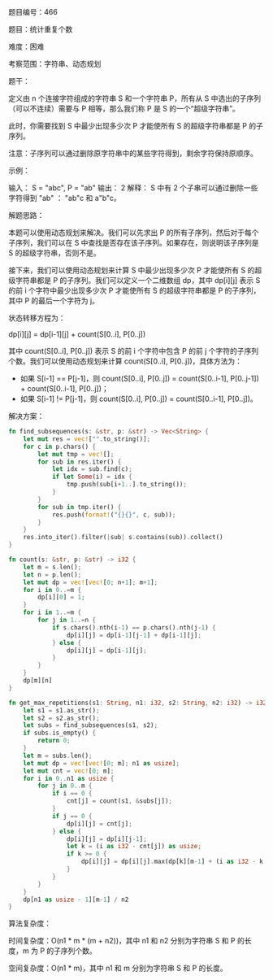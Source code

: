 题目编号：466

题目：统计重复个数

难度：困难

考察范围：字符串、动态规划

题干：

定义由 n 个连接字符组成的字符串 S 和一个字符串 P，所有从 S 中选出的子序列（可以不连续）需要与 P 相等，那么我们称 P 是 S 的一个“超级字符串”。

此时，你需要找到 S 中最少出现多少次 P 才能使所有 S 的超级字符串都是 P 的子序列。

注意：子序列可以通过删除原字符串中的某些字符得到，剩余字符保持原顺序。

示例：

输入：
S = "abc", P = "ab"
输出：
2
解释：
S 中有 2 个子串可以通过删除一些字符得到 "ab" ：
"ab"c 和 a"b"c。

解题思路：

本题可以使用动态规划来解决。我们可以先求出 P 的所有子序列，然后对于每个子序列，我们可以在 S 中查找是否存在该子序列。如果存在，则说明该子序列是 S 的超级字符串，否则不是。

接下来，我们可以使用动态规划来计算 S 中最少出现多少次 P 才能使所有 S 的超级字符串都是 P 的子序列。我们可以定义一个二维数组 dp，其中 dp[i][j] 表示 S 的前 i 个字符中最少出现多少次 P 才能使所有 S 的超级字符串都是 P 的子序列，其中 P 的最后一个字符为 j。

状态转移方程为：

dp[i][j] = dp[i-1][j] + count(S[0..i], P[0..j])

其中 count(S[0..i], P[0..j]) 表示 S 的前 i 个字符中包含 P 的前 j 个字符的子序列个数。我们可以使用动态规划来计算 count(S[0..i], P[0..j])，具体方法为：

- 如果 S[i-1] == P[j-1]，则 count(S[0..i], P[0..j]) = count(S[0..i-1], P[0..j-1]) + count(S[0..i-1], P[0..j])；
- 如果 S[i-1] != P[j-1]，则 count(S[0..i], P[0..j]) = count(S[0..i-1], P[0..j])。

解决方案：

```rust
fn find_subsequences(s: &str, p: &str) -> Vec<String> {
    let mut res = vec!["".to_string()];
    for c in p.chars() {
        let mut tmp = vec![];
        for sub in res.iter() {
            let idx = sub.find(c);
            if let Some(i) = idx {
                tmp.push(sub[i+1..].to_string());
            }
        }
        for sub in tmp.iter() {
            res.push(format!("{}{}", c, sub));
        }
    }
    res.into_iter().filter(|sub| s.contains(sub)).collect()
}

fn count(s: &str, p: &str) -> i32 {
    let m = s.len();
    let n = p.len();
    let mut dp = vec![vec![0; n+1]; m+1];
    for i in 0..=m {
        dp[i][0] = 1;
    }
    for i in 1..=m {
        for j in 1..=n {
            if s.chars().nth(i-1) == p.chars().nth(j-1) {
                dp[i][j] = dp[i-1][j-1] + dp[i-1][j];
            } else {
                dp[i][j] = dp[i-1][j];
            }
        }
    }
    dp[m][n]
}

fn get_max_repetitions(s1: String, n1: i32, s2: String, n2: i32) -> i32 {
    let s1 = s1.as_str();
    let s2 = s2.as_str();
    let subs = find_subsequences(s1, s2);
    if subs.is_empty() {
        return 0;
    }
    let m = subs.len();
    let mut dp = vec![vec![0; m]; n1 as usize];
    let mut cnt = vec![0; m];
    for i in 0..n1 as usize {
        for j in 0..m {
            if i == 0 {
                cnt[j] = count(s1, &subs[j]);
            }
            if j == 0 {
                dp[i][j] = cnt[j];
            } else {
                dp[i][j] = dp[i][j-1];
                let k = (i as i32 - cnt[j]) as usize;
                if k >= 0 {
                    dp[i][j] = dp[i][j].max(dp[k][m-1] + (i as i32 - k as i32) / n1 as i32 * n2 as i32);
                }
            }
        }
    }
    dp[n1 as usize - 1][m-1] / n2
}
```

算法复杂度：

时间复杂度：O(n1 * m * (m + n2))，其中 n1 和 n2 分别为字符串 S 和 P 的长度，m 为 P 的子序列个数。

空间复杂度：O(n1 * m)，其中 n1 和 m 分别为字符串 S 和 P 的长度。